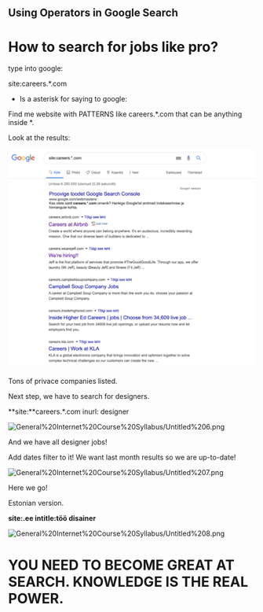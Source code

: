 ## Using Operators in Google Search

# How to search for jobs like pro?

type into google:

site:careers.*.com

* Is a asterisk for saying to google: 

Find me website with PATTERNS like careers.*.com that can be anything inside *. 

Look at the results:

![](https://github.com/nazarigue/course/blob/master/images/General%20Internet%20Course%20Syllabus/Untitled%205.png)

Tons of privace companies listed.

Next step, we have to search for designers. 

**site:**careers.*.com  inurl: designer

![General%20Internet%20Course%20Syllabus/Untitled%206.png](General%20Internet%20Course%20Syllabus/Untitled%206.png)

And we have all designer jobs!

Add dates filter to it! We want last month results so we are up-to-date!

![General%20Internet%20Course%20Syllabus/Untitled%207.png](General%20Internet%20Course%20Syllabus/Untitled%207.png)

Here we go!

Estonian version.

**site:.ee intitle:töö disainer**

![General%20Internet%20Course%20Syllabus/Untitled%208.png](General%20Internet%20Course%20Syllabus/Untitled%208.png)

# **YOU NEED TO BECOME GREAT AT SEARCH. KNOWLEDGE IS THE REAL POWER.**
